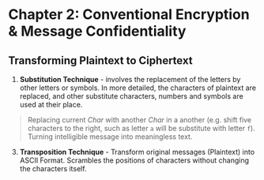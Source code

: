 # Chapter 2: Conventional Encryption & Message Confidentiality

## Transforming Plaintext to Ciphertext

1. **Substitution Technique** - involves the replacement of the letters by other letters or symbols. In more detailed, the characters of plaintext are replaced, and other substitute characters, numbers and symbols are used at their place. 
> Replacing current *Char* with another *Char* in a another (e.g. shift five characters to the right, such as letter `a` will be substitute with letter `f`). Turning intelligible message into meaningless text.
3. **Transposition Technique** - Transform original messages (Plaintext) into ASCII Format. Scrambles the positions of characters without changing the characters itself.